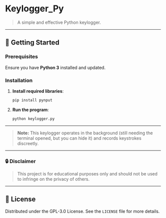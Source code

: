 # Keylogger_Py
> A simple and effective Python keylogger.

---

## 🚀 Getting Started

### Prerequisites
Ensure you have **Python 3** installed and updated.

### Installation

1. **Install required libraries**:
   ```bash
   pip install pynput
   ```

2. **Run the program**:
   ```bash
   python keylogger.py
   ```

---

> **Note:** This keylogger operates in the background (still needing the terminal opened, but you can hide it) and records keystrokes discreetly.

---

### 🔒 Disclaimer
> This project is for educational purposes only and should not be used to infringe on the privacy of others.

---

## 📄 License
Distributed under the GPL-3.0 License. See the `LICENSE` file for more details.
